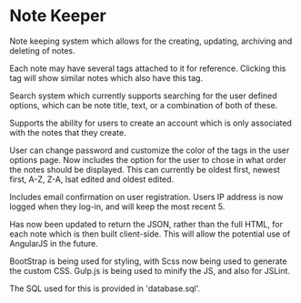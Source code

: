 # Note Keeper
Note keeping system which allows for the creating, updating, archiving and deleting of notes.

Each note may have several tags attached to it for reference. Clicking this tag will show similar notes which also have this tag. 

Search system which currently supports searching for the user defined options, which can be note title, text, or a combination of both of these. 

Supports the ability for users to create an account which is only associated with the notes that they create. 

User can change password and customize the color of the tags in the user options page. Now includes the option for the user to chose in what order the notes should be displayed. This can currently be oldest first, newest first, A-Z, Z-A, lsat edited and oldest edited.

Includes email confirmation on user registration. Users IP address is now logged when they log-in, and will keep the most recent 5.

Has now been updated to return the JSON, rather than the full HTML, for each note which is then built client-side. This will allow the potential use of AngularJS in the future.

BootStrap is being used for styling, with Scss now being used to generate the custom CSS. Gulp.js is being used to minify the JS, and also for JSLint.

The SQL used for this is provided in 'database.sql'.
